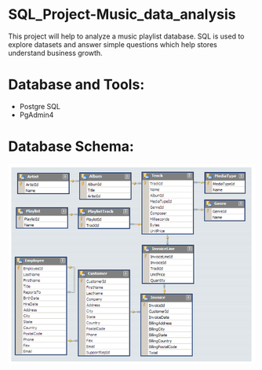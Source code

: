 # SQL_Project-Music_data_analysis

This project will help to analyze a music playlist database. SQL is used to explore datasets and answer simple questions which help stores understand business growth.

# Database and Tools:

- Postgre SQL
- PgAdmin4

# Database Schema:


![Music Store Database Schema](https://github.com/KiranParihar/SQL_Project-Music_data_analysis/blob/main/Music_Database_Schema.png)

